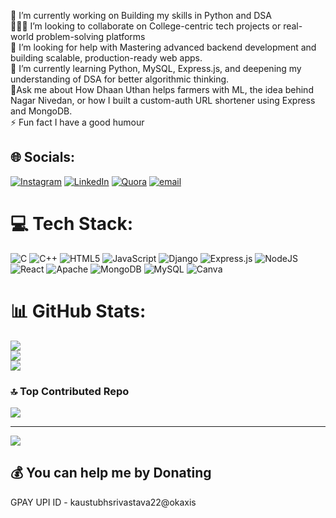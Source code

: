 🔭 I’m currently working on Building my skills in Python and DSA <br>
🧑‍🤝‍🧑 I’m looking to collaborate on College-centric tech projects or 
real-world problem-solving platforms <br>
🤝 I’m looking for help with Mastering advanced backend development and building
 scalable, production-ready web apps.<br>
🌱 I’m currently learning Python, MySQL, Express.js, and 
deepening my understanding of DSA for better algorithmic thinking.<br>
💬Ask me about How Dhaan Uthan helps farmers with ML, the idea
 behind Nagar Nivedan, or how I built a custom-auth URL shortener
 using Express and MongoDB.<br>
⚡ Fun fact I have a good humour<br>

## 🌐 Socials:
[![Instagram](https://img.shields.io/badge/Instagram-%23E4405F.svg?logo=Instagram&logoColor=white)](https://instagram.com/kaustubhsrivastava22) [![LinkedIn](https://img.shields.io/badge/LinkedIn-%230077B5.svg?logo=linkedin&logoColor=white)](https://linkedin.com/in/kaustubh-srivastava-09b54331b) [![Quora](https://img.shields.io/badge/Quora-%23B92B27.svg?logo=Quora&logoColor=white)](https://quora.com/profile/Kaustubh-Srivastava-71) [![email](https://img.shields.io/badge/Email-D14836?logo=gmail&logoColor=white)](mailto:kaustubhsrivastavajee22@gmail.com) 

# 💻 Tech Stack:
![C](https://img.shields.io/badge/c-%2300599C.svg?style=for-the-badge&logo=c&logoColor=white) ![C++](https://img.shields.io/badge/c++-%2300599C.svg?style=for-the-badge&logo=c%2B%2B&logoColor=white) ![HTML5](https://img.shields.io/badge/html5-%23E34F26.svg?style=for-the-badge&logo=html5&logoColor=white) ![JavaScript](https://img.shields.io/badge/javascript-%23323330.svg?style=for-the-badge&logo=javascript&logoColor=%23F7DF1E) ![Django](https://img.shields.io/badge/django-%23092E20.svg?style=for-the-badge&logo=django&logoColor=white) ![Express.js](https://img.shields.io/badge/express.js-%23404d59.svg?style=for-the-badge&logo=express&logoColor=%2361DAFB) ![NodeJS](https://img.shields.io/badge/node.js-6DA55F?style=for-the-badge&logo=node.js&logoColor=white) ![React](https://img.shields.io/badge/react-%2320232a.svg?style=for-the-badge&logo=react&logoColor=%2361DAFB) ![Apache](https://img.shields.io/badge/apache-%23D42029.svg?style=for-the-badge&logo=apache&logoColor=white) ![MongoDB](https://img.shields.io/badge/MongoDB-%234ea94b.svg?style=for-the-badge&logo=mongodb&logoColor=white) ![MySQL](https://img.shields.io/badge/mysql-4479A1.svg?style=for-the-badge&logo=mysql&logoColor=white) ![Canva](https://img.shields.io/badge/Canva-%2300C4CC.svg?style=for-the-badge&logo=Canva&logoColor=white)
# 📊 GitHub Stats:
![](https://github-readme-stats.vercel.app/api?username=coutKaustubh&theme=dark&hide_border=false&include_all_commits=true&count_private=true)<br/>
![](https://nirzak-streak-stats.vercel.app/?user=coutKaustubh&theme=dark&hide_border=false)<br/>
![](https://github-readme-stats.vercel.app/api/top-langs/?username=coutKaustubh&theme=dark&hide_border=false&include_all_commits=true&count_private=true&layout=compact)

### 🔝 Top Contributed Repo
![](https://github-contributor-stats.vercel.app/api?username=coutKaustubh&limit=5&theme=dark&combine_all_yearly_contributions=true)

---
[![](https://visitcount.itsvg.in/api?id=coutKaustubh&icon=0&color=0)](https://visitcount.itsvg.in)

  ## 💰 You can help me by Donating
  GPAY UPI ID - kaustubhsrivastava22@okaxis

  
